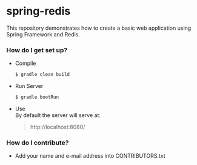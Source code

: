 # spring-redis #

This repository demonstrates how to create a basic web application using Spring Framework and Redis.

### How do I get set up? ###

* Compile
 
    ```bash
    $ gradle clean build
    ```

* Run Server

    ```bash
    $ gradle bootRun
    ```

* Use  
    By default the server will serve at:
    > http://localhost:8080/


### How do I contribute? ###

* Add your name and e-mail address into CONTRIBUTORS.txt
